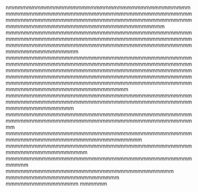 nmmmmmmmmmmmmmmmmmmmmmmmmmmmmmmmmmmmmmmmmmmmmmmmmmmmmmmmmmmmmmmmmmmmmmmmmmmmmmmmmmmmmmmmmmmmmmmmmmmmmmmmmmmmmmmmmmmmmmmmmmmmmmmmmmmmmmmmmmmmmmmmmmmmmmmmmmmmmm
mmmmmmmmmmmmmmmmmmmmmmmmmmmmmmmmmmmmmmmmmmmmmmmmmmmmmmmmmmmmmmmmmmmmmmmmmmmmmmmmmmmmmmmmmmmmmmmmmmmmmmmmmmmmmmmmmmmmmmmmmmmmmmmmmmmmmmmmmmm
mmmmmmmmmmmmmmmmmmmmmmmmmmmmmmmmmmmmmmmmmmmmmmmmmmmmmmmmmmmmmmmmmmmmmmmmmmmmmmmmmmmmmmmmmmmmmmmmmmmmmmmmmmmmmmmmmmmmmmmmmmm
mmmmmmmmmmmmmmmmmmmmmmmmmmmmmmmmmmmmmmmmmmmmmmmmmmmmmmmmmmmmmmmmmmmmmmmmmmmmmmmmmmmmmmmmmmmmmmmmmmmmmmmmmmmmm
mmmmmmmmmmmmmmmmmmmmmmmmmmmmmmmmmmmmmmmmmmmmmmmmmmmmmmmmmmmmmmmmmmmmmmmmmmmmmmmmmmmmmmmmmmmmmmmmm
mmmmmmmmmmmmmmmmmmmmmmmmmmmmmmmmmmmmmmmmmmmmmmmmmmmmmmmmmmmmmmmmmmmmmmmmmmmmmmmmmmmm
mmmmmmmmmmmmmmmmmmmmmmmmmmmmmmmmmmmmmmmmmmmmmmmmmmmmmmmmmmmmmmmmmmmmmmm
mmmmmmmmmmmmmmmmmmmmmmmmmmmmmmmmmmmmmmmmmmmmmmmmmmmmmmmmmmm
mmmmmmmmmmmmmmmmmmmmmmmmmmmmmmmmmmmmmmmmmmmmmm
mmmmmmmmmmmmmmmmmmmmmmmmmmmmmmmmmmmmm
mmmmmmmmmmmmmmmmmmmmmmmmm
mmmmmmmmmmmmmmmm
mmmmmm

